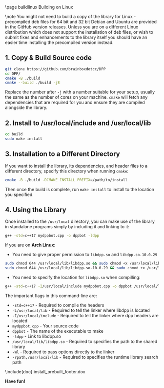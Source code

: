 \page buildlinux Building on Linux

\note You might not need to build a copy of the library for Linux - precompiled deb files for 64 bit and 32 bit Debian and Ubuntu are provided in the GitHub version releases. Unless you are on a different Linux distribution which does not support the installation of deb files, or wish to submit fixes and enhancements to the library itself you should have an easier time installing the precompiled version instead.

## 1. Copy & Build Source code
```bash
git clone https://github.com/brainboxdotcc/DPP
cd DPP/
cmake -B ./build
cmake --build ./build -j8
```
    
Replace the number after `-j` with a number suitable for your setup, usually the same as the number of cores on your machine. `cmake` will fetch any dependencies that are required for you and ensure they are compiled alongside the library.

## 2. Install to /usr/local/include and /usr/local/lib

```bash
cd build
sudo make install
```

## 3. Installation to a Different Directory

If you want to install the library, its dependencies, and header files to a different directory, specify this directory when running `cmake`:

```bash
cmake -B ./build -DCMAKE_INSTALL_PREFIX=/path/to/install
```

Then once the build is complete, run `make install` to install to the location you specified.

## 4. Using the Library

Once installed to the `/usr/local` directory, you can make use of the library in standalone programs simply by including it and linking to it:

```bash
g++ -std=c++17 mydppbot.cpp -o dppbot -ldpp
```

If you are on **Arch Linux**:

- You need to give proper permission to `libdpp.so` and `libdpp.so.10.0.29`
```bash
sudo chmod 644 /usr/local/lib/libdpp.so && sudo chmod +x /usr/local/lib/dpp.so
sudo chmod 644 /usr/local/lib/libdpp.so.10.0.29 && sudo chmod +x /usr/local/lib/dpp.so.10.0.29
```

- You need to specify the location for `libdpp.so` when compilling:

```bash
g++ -std=c++17 -I/usr/local/include mydppbot.cpp -o dppbot /usr/local/lib/libdpp.so -Wl,-rpath,/usr/local/lib
```

The important flags in this command-line are:

* `-std=c++17` - Required to compile the headers
* `-L/usr/local/lib` - Required to tell the linker where libdpp is located
* `-I/usr/local/include` - Required to tell the linker where dpp headers are located
* `mydppbot.cpp` - Your source code
* `dppbot` - The name of the executable to make
* `-ldpp` - Link to libdpp.so
* `/usr/local/lib/libdpp.so` - Required to specifies the path to the shared library
* `-Wl` - Required to pass options directly to the linker
* `-rpath,/usr/local/lib` - Required to specifies the runtime library search path

\include{doc} install_prebuilt_footer.dox

**Have fun!**
